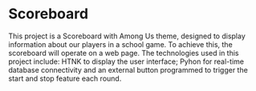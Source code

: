# Scoreboard
This project is a Scoreboard with Among Us theme, designed to display information about our players in a school game. To achieve this, the scoreboard will operate on a web page.
The technologies used in this project include: HTNK to display the user interface; Pyhon for real-time database connectivity and an external button programmed to trigger the start and stop feature each round.
